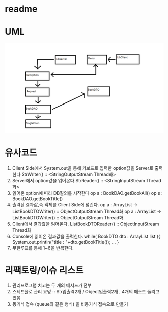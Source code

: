 # readme

# UML

![UML.png](readme%20649d8/UML.png)

# 유사코드

1. Client Side에서 System.out을 통해 키보드로 입력한 option값을 Server로 출력한다
StrWriter() :: <StringOutputStream Thread화>
2. Server에서 option값을 읽어온다
StrReader() :: <StringInputStream Thread화>
3. 읽어온 option에 따라 DB질의를 시작한다
op a : BookDAO.getBookAll()
op s : BookDAO.getBookTitle()
4. 출력된 결과값,즉 객체를 Client Side에 넘긴다.
op a : ArrayList<BookDTO> -> ListBookDTOWriter() :: ObjectOutputStream Thread화
op a : ArrayList<BookDTO> -> ListBookDTOWriter() :: ObjectOutputStream Thread화
5. Client에서 결과값을 읽어온다.
ListBookDTOReader() :: ObjectInputStream Thread화
6. Console에 읽어온 결과값을 출력한다.
while( BookDTO dto : ArrayList<BookDTO> list ){
System.out.println("title : "+dto.getBookTitle());
...
}
7. 무한루프를 통해 1~6을 반복한다.

# 리팩토링/이슈 리스트

1. 관리프로그램 치고는 두 개의 메서드가 전부
2. 스레드풀로 관리 요망 :: Str입출력2개 / Object입출력2개 , 4개의 메소드 돌리고 있음
3. 동기식 접속 (queue와 같은 형식) 을 비동기식 접속으로 만들기